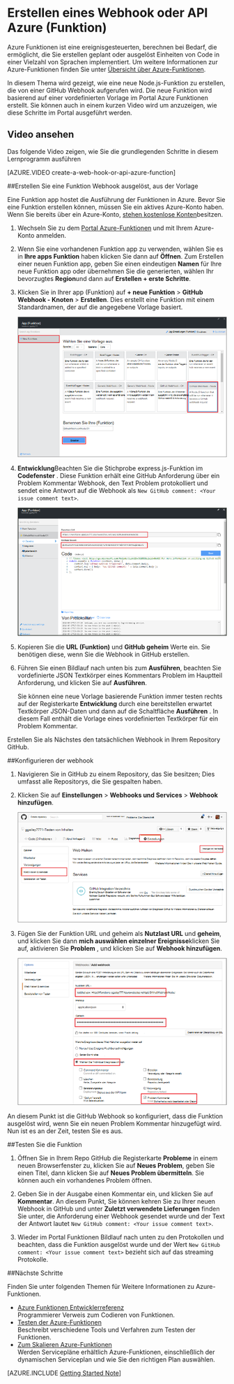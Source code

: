 <properties
   pageTitle="Erstellen eines Web Häkchen oder API Azure-Funktion | Microsoft Azure"
   description="Rufen Sie Azure-Funktionen verwenden eine Funktion zu erstellen, die von einer WebHook oder -API aufgerufen wird."
   services="azure-functions"
   documentationCenter="na"
   authors="ggailey777"
   manager="erikre"
   editor=""
   tags=""
   />

<tags
   ms.service="functions"
   ms.devlang="multiple"
   ms.topic="get-started-article"
   ms.tgt_pltfrm="multiple"
   ms.workload="na"
   ms.date="08/30/2016"
   ms.author="glenga"/>
   
# <a name="create-a-webhook-or-api-azure-function"></a>Erstellen eines Webhook oder API Azure (Funktion)

Azure Funktionen ist eine ereignisgesteuerten, berechnen bei Bedarf, die ermöglicht, die Sie erstellen geplant oder ausgelöst Einheiten von Code in einer Vielzahl von Sprachen implementiert. Um weitere Informationen zur Azure-Funktionen finden Sie unter [Übersicht über Azure-Funktionen](functions-overview.md).

In diesem Thema wird gezeigt, wie eine neue Node.js-Funktion zu erstellen, die von einer GitHub Webhook aufgerufen wird. Die neue Funktion wird basierend auf einer vordefinierten Vorlage im Portal Azure Funktionen erstellt. Sie können auch in einem kurzen Video wird um anzuzeigen, wie diese Schritte im Portal ausgeführt werden.

## <a name="watch-the-video"></a>Video ansehen

Das folgende Video zeigen, wie Sie die grundlegenden Schritte in diesem Lernprogramm ausführen 

[AZURE.VIDEO create-a-web-hook-or-api-azure-function]

##<a name="create-a-webhook-triggered-function-from-the-template"></a>Erstellen Sie eine Funktion Webhook ausgelöst, aus der Vorlage

Eine Funktion app hostet die Ausführung der Funktionen in Azure. Bevor Sie eine Funktion erstellen können, müssen Sie ein aktives Azure-Konto haben. Wenn Sie bereits über ein Azure-Konto, [stehen kostenlose Konten](https://azure.microsoft.com/free/)besitzen. 

1. Wechseln Sie zu dem [Portal Azure-Funktionen](https://functions.azure.com/signin) und mit Ihrem Azure-Konto anmelden.

2. Wenn Sie eine vorhandenen Funktion app zu verwenden, wählen Sie es in **Ihre apps Funktion** haben klicken Sie dann auf **Öffnen**. Zum Erstellen einer neuen Funktion app, geben Sie einen eindeutigen **Namen** für Ihre neue Funktion app oder übernehmen Sie die generierten, wählen Ihr bevorzugtes **Region**und dann auf **Erstellen + erste Schritte**. 

3. Klicken Sie in Ihrer app (Funktion) auf **+ neue Funktion** > **GitHub Webhook - Knoten** > **Erstellen**. Dies erstellt eine Funktion mit einem Standardnamen, der auf die angegebene Vorlage basiert. 

    ![Erstellen Sie neue GitHub Webhook-Funktion](./media/functions-create-a-web-hook-or-api-function/functions-create-new-github-webhook.png) 

4. **Entwicklung**Beachten Sie die Stichprobe express.js-Funktion im **Codefenster** . Diese Funktion erhält eine GitHub Anforderung über ein Problem Kommentar Webhook, den Text Problem protokolliert und sendet eine Antwort auf die Webhook als `New GitHub comment: <Your issue comment text>`.


    ![Erstellen Sie neue GitHub Webhook-Funktion](./media/functions-create-a-web-hook-or-api-function/functions-new-webhook-in-portal.png) 

5. Kopieren Sie die **URL (Funktion)** und **GitHub geheim** Werte ein. Sie benötigen diese, wenn Sie die Webhook in GitHub erstellen. 

6. Führen Sie einen Bildlauf nach unten bis zum **Ausführen**, beachten Sie vordefinierte JSON Textkörper eines Kommentars Problem im Hauptteil Anforderung, und klicken Sie auf **Ausführen**. 
 
    Sie können eine neue Vorlage basierende Funktion immer testen rechts auf der Registerkarte **Entwicklung** durch eine bereitstellen erwartet Textkörper JSON-Daten und dann auf die Schaltfläche **Ausführen** . In diesem Fall enthält die Vorlage eines vordefinierten Textkörper für ein Problem Kommentar. 
 
Erstellen Sie als Nächstes den tatsächlichen Webhook in Ihrem Repository GitHub.

##<a name="configure-the-webhook"></a>Konfigurieren der webhook

1. Navigieren Sie in GitHub zu einem Repository, das Sie besitzen; Dies umfasst alle Repositorys, die Sie gespalten haben.
 
2. Klicken Sie auf **Einstellungen** > **Webhooks und Services** > **Webhook hinzufügen**.

    ![Erstellen Sie neue GitHub Webhook-Funktion](./media/functions-create-a-web-hook-or-api-function/functions-create-new-github-webhook-2.png)   

3. Fügen Sie der Funktion URL und geheim als **Nutzlast URL** und **geheim**, und klicken Sie dann **mich auswählen einzelner Ereignisse**klicken Sie auf, aktivieren Sie **Problem** , und klicken Sie auf **Webhook hinzufügen**.

    ![Erstellen Sie neue GitHub Webhook-Funktion](./media/functions-create-a-web-hook-or-api-function/functions-create-new-github-webhook-3.png) 

An diesem Punkt ist die GitHub Webhook so konfiguriert, dass die Funktion ausgelöst wird, wenn Sie ein neuen Problem Kommentar hinzugefügt wird.  
Nun ist es an der Zeit, testen Sie es aus.

##<a name="test-the-function"></a>Testen Sie die Funktion

1. Öffnen Sie in Ihrem Repo GitHub die Registerkarte **Probleme** in einem neuen Browserfenster zu, klicken Sie auf **Neues Problem**, geben Sie einen Titel, dann klicken Sie auf **Neues Problem übermitteln**. Sie können auch ein vorhandenes Problem öffnen.

2. Geben Sie in der Ausgabe einen Kommentar ein, und klicken Sie auf **Kommentar**. An diesem Punkt, Sie können kehren Sie zu Ihrer neuen Webhook in GitHub und unter **Zuletzt verwendete Lieferungen** finden Sie unter, die Anforderung einer Webhook gesendet wurde und der Text der Antwort lautet `New GitHub comment: <Your issue comment text>`.

3. Wieder im Portal Funktionen Bildlauf nach unten zu den Protokollen und beachten, dass die Funktion ausgelöst wurde und der Wert `New GitHub comment: <Your issue comment text>` bezieht sich auf das streaming Protokolle.


##<a name="next-steps"></a>Nächste Schritte

Finden Sie unter folgenden Themen für Weitere Informationen zu Azure-Funktionen.

+ [Azure Funktionen Entwicklerreferenz](functions-reference.md)  
Programmierer Verweis zum Codieren von Funktionen.
+ [Testen der Azure-Funktionen](functions-test-a-function.md)  
Beschreibt verschiedene Tools und Verfahren zum Testen der Funktionen.
+ [Zum Skalieren Azure-Funktionen](functions-scale.md)  
Werden Servicepläne erhältlich Azure-Funktionen, einschließlich der dynamischen Serviceplan und wie Sie den richtigen Plan auswählen.  


[AZURE.INCLUDE [Getting Started Note](../../includes/functions-get-help.md)]
